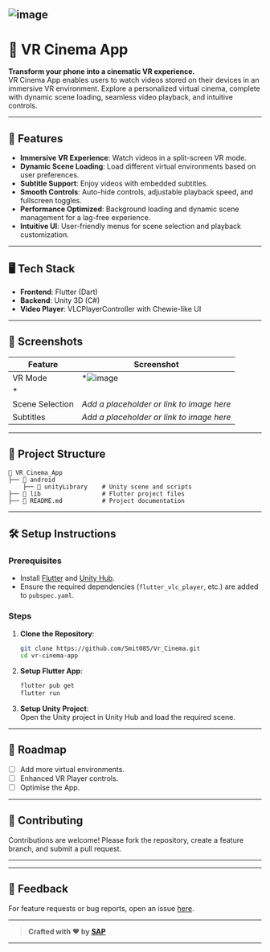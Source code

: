 ![image](https://github.com/user-attachments/assets/1f9cb486-18d9-4788-965c-bd5b4d62bfb2)
---

# 🎥 VR Cinema App  

**Transform your phone into a cinematic VR experience.**  
VR Cinema App enables users to watch videos stored on their devices in an immersive VR environment. Explore a personalized virtual cinema, complete with dynamic scene loading, seamless video playback, and intuitive controls.

---

## 🚀 Features  

- **Immersive VR Experience**: Watch videos in a split-screen VR mode.  
- **Dynamic Scene Loading**: Load different virtual environments based on user preferences.  
- **Subtitle Support**: Enjoy videos with embedded subtitles.  
- **Smooth Controls**: Auto-hide controls, adjustable playback speed, and fullscreen toggles.  
- **Performance Optimized**: Background loading and dynamic scene management for a lag-free experience.  
- **Intuitive UI**: User-friendly menus for scene selection and playback customization.  

---

## 🖥️ Tech Stack  

- **Frontend**: Flutter (Dart)  
- **Backend**: Unity 3D (C#)  
- **Video Player**: VLCPlayerController with Chewie-like UI  

---

## 📸 Screenshots  

| Feature        | Screenshot                                  |  
|----------------|--------------------------------------------|  
| VR Mode        | *![image](https://github.com/user-attachments/assets/3118af36-af73-4a67-a0f6-3d16b6b7213d)
*  |  
| Scene Selection| *Add a placeholder or link to image here*  |  
| Subtitles      | *Add a placeholder or link to image here*  |  

---

## 📂 Project Structure  

```  
📂 VR_Cinema_App
├── 📁 android
    ├── 📁 unityLibrary    # Unity scene and scripts
├── 📁 lib                 # Flutter project files
├── 📄 README.md           # Project documentation
```  

---

## 🛠️ Setup Instructions  

### Prerequisites  
- Install [Flutter](https://flutter.dev/) and [Unity Hub](https://unity.com/).  
- Ensure the required dependencies (`flutter_vlc_player`, etc.) are added to `pubspec.yaml`.  

### Steps  
1. **Clone the Repository**:  
   ```bash  
   git clone https://github.com/Smit085/Vr_Cinema.git  
   cd vr-cinema-app  
   ```  

2. **Setup Flutter App**:  
   ```bash  
   flutter pub get  
   flutter run  
   ```  

3. **Setup Unity Project**:  
   Open the Unity project in Unity Hub and load the required scene.  

---

## 🎯 Roadmap  

- [ ] Add more virtual environments.  
- [ ] Enhanced VR Player controls.
- [ ] Optimise the App.

---

## 🤝 Contributing  

Contributions are welcome! Please fork the repository, create a feature branch, and submit a pull request.  

---


---

## 💬 Feedback  

For feature requests or bug reports, open an issue [here](https://github.com/Smit085/Vr_Cinema/issues).  

---

> **Crafted with ❤️ by [SAP](https://github.com/Smit085)**

--- 

